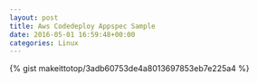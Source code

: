 ```yaml
---
layout: post                                                                                                              
title: Aws Codedeploy Appspec Sample                                                                                                                       
date: 2016-05-01 16:59:48+00:00                                                                                                                        
categories: Linux                                                                                                                
---                                                                                                                              
```


{% gist makeittotop/3adb60753de4a8013697853eb7e225a4 %}                                                                                                           

